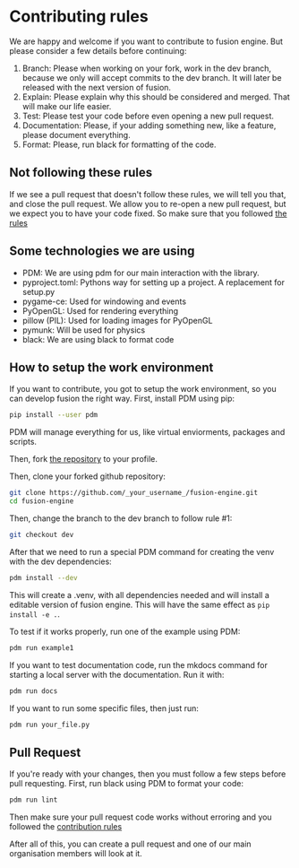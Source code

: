 # Contributing rules
We are happy and welcome if you want to contribute to fusion engine. But please consider a few details before continuing:
1. Branch: Please when working on your fork, work in the dev branch, because we only will accept commits to the dev branch. It will later be released with the next version of fusion.
2. Explain: Please explain why this should be considered and merged. That will make our life easier.
3. Test: Please test your code before even opening a new pull request. 
4. Documentation: Please, if your adding something new, like a feature, please document everything. 
5. Format: Please, run black for formatting of the code.

## Not following these rules
If we see a pull request that doesn't follow these rules, we will tell you that, and close the pull request. 
We allow you to re-open a new pull request, but we expect you to have your code fixed.
So make sure that you followed [the rules](#contributing-rules)

## Some technologies we are using
- PDM: We are using pdm for our main interaction with the library.
- pyproject.toml: Pythons way for setting up a project. A replacement for setup.py
- pygame-ce: Used for windowing and events
- PyOpenGL: Used for rendering everything
- pillow (PIL): Used for loading images for PyOpenGL
- pymunk: Will be used for physics
- black: We are using black to format code

## How to setup the work environment
If you want to contribute, you got to setup the work environment, so you can develop fusion the right way. First, install PDM using pip:
```bash
pip install --user pdm
```
PDM will manage everything for us, like virtual enviorments, packages and scripts.

Then, fork [the repository](https://github.com/fusionengine-org/fusion-engine) to your profile.

Then, clone your forked github repository:
```bash
git clone https://github.com/_your_username_/fusion-engine.git
cd fusion-engine
```
Then, change the branch to the dev branch to follow rule #1:
```bash
git checkout dev
```

After that we need to run a special PDM command for creating the venv with the dev dependencies:
```bash
pdm install --dev
```
This will create a .venv, with all dependencies needed and will install a editable version of fusion engine. This will have the same effect as `pip install -e .`.

To test if it works properly, run one of the example using PDM:
```bash
pdm run example1
```

If you want to test documentation code, run the mkdocs command for starting a local server with the documentation. Run it with:
```bash
pdm run docs
```

If you want to run some specific files, then just run:
```bash
pdm run your_file.py
```

## Pull Request
If you're ready with your changes, then you must follow a few steps before pull requesting.
First, run black using PDM to format your code:
```bash
pdm run lint
```

Then make sure your pull request code works without erroring and you followed the [contribution rules](#contributing-rules)

After all of this, you can create a pull request and one of our main organisation members will look at it.